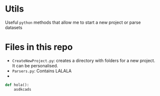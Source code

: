 # Utils
Useful `python` methods that allow me to start a new project or parse datasets 

# Files in this repo

* `CreateNewProject.py`: creates a directory with folders for a new project. It can be personalised. 
* `Parsers.py`: Contains LALALA
* 

```python
def hola():
    asdkcads
```
